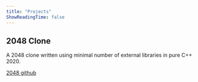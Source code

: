 ```yaml
---
title: "Projects"
ShowReadingTime: false
---
```


## 2048 Clone 

A 2048 clone written using minimal number of external libraries in pure C++ 2020.

[2048 github](https://github.com/qschwagle/QSLibrary/tree/main/game_tfe)

